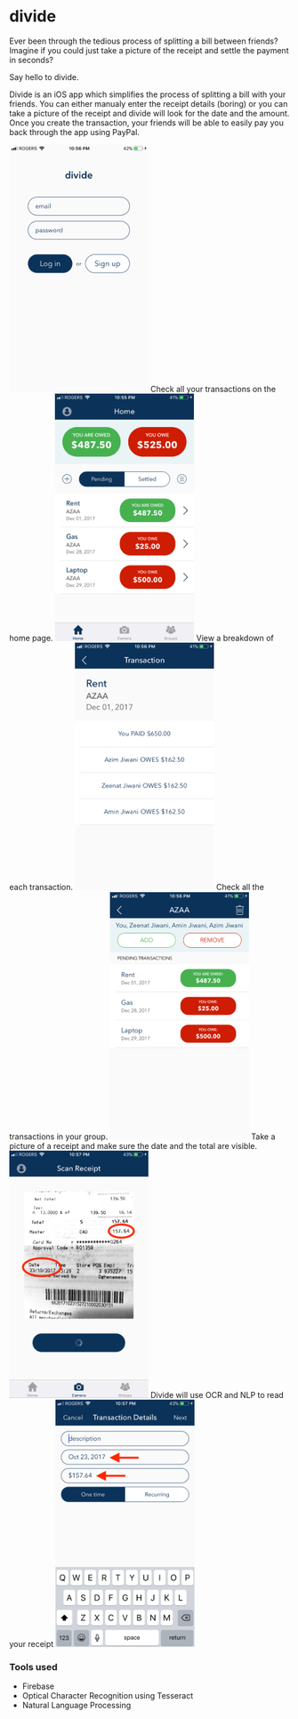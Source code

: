 # divide
Ever been through the tedious process of splitting a bill between friends? Imagine if you could just take a picture of the receipt and settle the payment in seconds? 

Say hello to divide.

Divide is an iOS app which simplifies the process of splitting a bill with your friends. You can either manualy enter the receipt details (boring) or you can take a picture of the receipt and divide will look for the date and the amount. Once you create the transaction, your friends will be able to easily pay you back through the app using PayPal.

<img src="Screenshots/login.PNG" width="250">
Check all your transactions on the home page.
<img src="Screenshots/home.PNG" width="250">
View a breakdown of each transaction.
<img src="Screenshots/transactionDetails.PNG" width="250">
Check all the transactions in your group.
<img src="Screenshots/groupTransactions.PNG" width="250">
Take a picture of a receipt and make sure the date and the total are visible.
<img src="Screenshots/scan.PNG" width="250">
Divide will use OCR and NLP to read your receipt
<img src="Screenshots/scanResult.PNG" width="250">

### Tools used
- Firebase
- Optical Character Recognition using Tesseract
- Natural Language Processing
